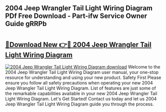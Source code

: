 ## 2004 Jeep Wrangler Tail Light Wiring Diagram PDf Free Download - Part-ifw Service Owner Guide gRRPb

# <h2><a href="http://dfstbwd.blite.top/?on=2004+Jeep+Wrangler+Tail+Light+Wiring+Diagram">🔗Download New 👉🔴 2004 Jeep Wrangler Tail Light Wiring Diagram</a></h2>

[![2004 Jeep Wrangler Tail Light Wiring Diagram download](https://i.imgur.com/lujVjoI.png)](http://dfstbwd.blite.top/?on=2004+Jeep+Wrangler+Tail+Light+Wiring+Diagram)
Welcome to the 2004 Jeep Wrangler Tail Light Wiring Diagram user manual, your one-stop resource for understanding and using your new product. Safety First Please ensure you follow all safety precautions when operating your new 2004 Jeep Wrangler Tail Light Wiring Diagram. List of features are just some of the remarkable capabilities available in your new 2004 Jeep Wrangler Tail Light Wiring Diagram. Let's Get Started! Contact us today and let us 2004 Jeep Wrangler Tail Light Wiring Diagram guide you through the process.
